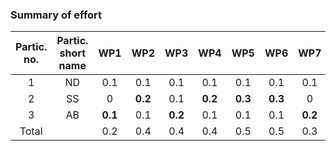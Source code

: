 ### Summary of effort

| Partic. no. | Partic. short name | WP1 | WP2 | WP3 | WP4 | WP5 | WP6 | WP7 | WP8 | WP9 | Total person month |
|:---:|:---:|:---:|:---:|:---:|:---:|:---:|:---:|:---:|:---:|:---:|:---:|
| 1 | ND | 0.1 | 0.1 | 0.1 | 0.1 | 0.1 | 0.1 | 0.1 | **0.1** | **0.6** | 1.3 |
| 2 | SS | 0 | **0.2** | 0.1 | **0.2** | **0.3** | **0.3** | 0 | 0.1 | 0.1 | 1.4 |
| 3 | AB | **0.1** | 0.1 | **0.2** | 0.1 | 0.1 | 0.1 | **0.2** | 0 | 0.3 | 1.2 |
| Total |  | 0.2 | 0.4 | 0.4 | 0.4 | 0.5 | 0.5 | 0.3 | 0.2 | 1 | 5.1 |
